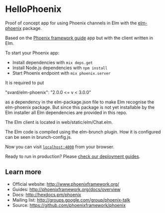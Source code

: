 # HelloPhoenix

Proof of concept app for using Phoenix channels in Elm with the [elm-phoenix](https://github.com/svard/elm-phoenix) package.

Based on the [Phoenix framework guide](http://www.phoenixframework.org) app but with the client written in Elm.

To start your Phoenix app:

  * Install dependencies with `mix deps.get`
  * Install Node.js dependencies with `npm install`
  * Start Phoenix endpoint with `mix phoenix.server`

It is required to put

  "svard/elm-phoenix": "2.0.0 <= v < 3.0.0"

as a dependency in the elm-package.json file to make Elm recognise the elm-phoenix package. But since this package is not yet installable by the Elm installer all Elm dependencies are provided in this repo.

The Elm client is located in web/static/elm/Chat.elm.

The Elm code is compiled using the elm-brunch plugin. How it is configured can be seen in brunch-config.js.

Now you can visit [`localhost:4000`](http://localhost:4000) from your browser.

Ready to run in production? Please [check our deployment guides](http://www.phoenixframework.org/docs/deployment).

## Learn more

  * Official website: http://www.phoenixframework.org/
  * Guides: http://phoenixframework.org/docs/overview
  * Docs: http://hexdocs.pm/phoenix
  * Mailing list: http://groups.google.com/group/phoenix-talk
  * Source: https://github.com/phoenixframework/phoenix
